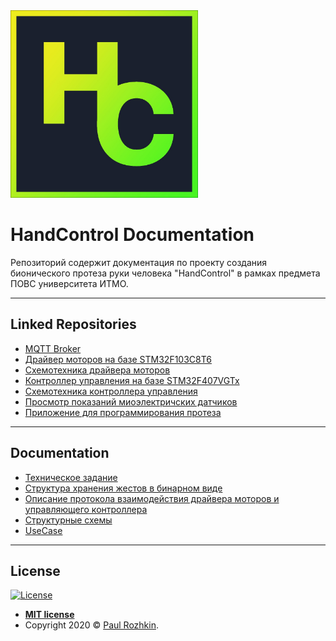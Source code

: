 <a href="#">
    <img src="https://raw.githubusercontent.com/paulrozhkin/handcontrol-documentation/master/img/logo.jpg" title="Tamagotchi" alt="Tamagotchi" width="300">
</a>

# HandControl Documentation
Репозиторий содержит документация по проекту создания бионического протеза руки человека "HandControl" в рамках предмета ПОВС университета ИТМО.

---

## Linked Repositories
- [MQTT Broker](https://github.com/paulrozhkin/hand-control-mqtt)
- [Драйвер моторов на базе STM32F103C8T6](https://github.com/paulrozhkin/DriverMotorsCortexM3)
- [Схемотехника драйвера моторов](https://github.com/paulrozhkin/DCDriverShematic)
- [Контроллер управления на базе STM32F407VGTx](https://github.com/paulrozhkin/ArmProsthesisCortexM4)
- [Схемотехника контроллера управления](https://github.com/paulrozhkin/ArmProsthesisShematic)
- [Просмотр показаний миоэлектричских датчиков](https://github.com/paulrozhkin/MyoSensor)
- [Приложение для программирования протеза](https://github.com/paulrozhkin/HandControlApplication)

---
## Documentation
- [Техническое задание](https://docs.google.com/document/d/1KbQ16ehyuJt8YoWaM7xjhkE0ynpm1GKat7H1k4UXwzY/edit?usp=sharing)
- [Структура хранения жестов в бинарном виде](https://drive.google.com/file/d/1OnO30J-9fwsbOD4GN_hx2NX_UBJOJHLD/view?usp=sharing)
- [Описание протокола взаимодействия драйвера моторов и управляющего контроллера](https://drive.google.com/file/d/1_azK8TsY6GFS11r03LjgoXlnlsHRx1bY/view?usp=sharing)
- [Структурные схемы](https://drive.google.com/file/d/1gGquBem_VxTlNn12caVKcv3hVfcEDApx/view?usp=sharingg)
- [UseCase](https://drive.google.com/file/d/1P3Ixa92nB_NM5jHj8qfTBZ6zH1nHHI05/view?usp=sharing)
---

## License

[![License](http://img.shields.io/:license-mit-blue.svg?style=flat-square)](http://badges.mit-license.org)

- **[MIT license](http://opensource.org/licenses/mit-license.php)**
- Copyright 2020 © <a href="https://github.com/paulrozhkin" target="_blank">Paul Rozhkin</a>.
